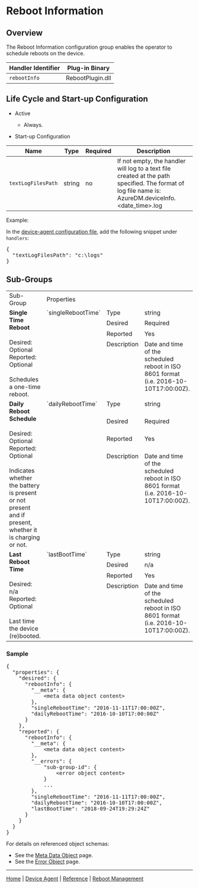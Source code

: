 # Reboot Information

## Overview

The Reboot Information configuration group enables the operator to schedule reboots on the device.

| Handler Identifier | Plug-in Binary |
|----|----|
| `rebootInfo` | RebootPlugin.dll |

## Life Cycle and Start-up Configuration

- Active
    - Always.

- Start-up Configuration

| Name | Type | Required | Description |
|------|------|----------|-------------|
| `textLogFilesPath` | string | no | If not empty, the handler will log to a text file created at the path specified. The format of log file name is: AzureDM.deviceInfo.&lt;date_time&gt;.log |

Example:

In the [device-agent configuration file](../../reference/device-agent-configuration-file.md), add the following snippet under `handlers`:

<pre>
{
  "textLogFilesPath": "c:\logs"
}
</pre>

## Sub-Groups

<table>
    <col width="200">
    <tr>
        <td>Sub-Group</td>
        <td colspan="3">Properties</td>
    </tr>
    <!-- singleRebootTime -->
    <tr valign="top">
        <td rowspan="4"><b>Single Time Reboot</b><br/><br/>
            Desired: Optional<br/>
            Reported: Optional<br/><br/>
            Schedules a one-time reboot.</td>
        <td rowspan="4">`singleRebootTime`</td>
        <td>Type</td><td>string</td>
    </tr>
    <tr valign="top">
        <td>Desired</td><td>Required</td>
    </tr>
    <tr valign="top">
        <td>Reported</td><td>Yes</td>
    </tr>
    <tr valign="top">
        <td>Description</td><td>Date and time of the scheduled reboot in ISO 8601 format (i.e. 2016-10-10T17:00:00Z).</td>
    </tr>
    <!-- dailyRebootTime -->
    <tr valign="top">
        <td rowspan="4"><b>Daily Reboot Schedule</b><br/><br/>
            Desired: Optional<br/>
            Reported: Optional<br/><br/>
            Indicates whether the battery is present or not present and if present, whether it is charging or not.</td>
        <td rowspan="4">`dailyRebootTime`</td>
        <td>Type</td><td>string</td>
    </tr>
    <tr valign="top">
        <td>Desired</td><td>Required</td>
    </tr>
    <tr valign="top">
        <td>Reported</td><td>Yes</td>
    </tr>
    <tr valign="top">
        <td>Description</td><td>Date and time of the scheduled reboot in ISO 8601 format (i.e. 2016-10-10T17:00:00Z).</td>
    </tr>
    <!-- lastBootTime -->
    <tr valign="top">
        <td rowspan="4"><b>Last Reboot Time</b><br/><br/>
            Desired: n/a<br/>
            Reported: Optional<br/><br/>
            Last time the device (re)booted.</td>
        <td rowspan="4">`lastBootTime`</td>
        <td>Type</td><td>string</td>
    </tr>
    <tr valign="top">
        <td>Desired</td><td>n/a</td>
    </tr>
    <tr valign="top">
        <td>Reported</td><td>Yes</td>
    </tr>
    <tr valign="top">
        <td>Description</td><td>Date and time of the scheduled reboot in ISO 8601 format (i.e. 2016-10-10T17:00:00Z).</td>
    </tr>
</table>

### Sample

<pre>
{
  "properties": {
    "desired": {
      "rebootInfo": {
        "__meta": {
            &lt;meta data object content&gt;
        },
        "singleRebootTime": "2016-11-11T17:00:00Z",
        "dailyRebootTime": "2016-10-10T17:00:00Z"
      }
    },
    "reported": {
      "rebootInfo": {
        "__meta": {
            &lt;meta data object content&gt;
        },
        "__errors": {
            "sub-group-id": {
                &lt;error object content&gt;
            }
            ...
        },
        "singleRebootTime": "2016-11-11T17:00:00Z",
        "dailyRebootTime": "2016-10-10T17:00:00Z",
        "lastBootTime": "2018-09-24T19:29:24Z"
      }
    }
  }
}
</pre>

For details on referenced object schemas:

- See the [Meta Data Object](meta-object.md) page.
- See the [Error Object](error-object.md) page.

----

[Home](../../../../README.md) | [Device Agent](../../device-agent.md) | [Reference](../../reference.md) | [Reboot Management](reboot-management.md)